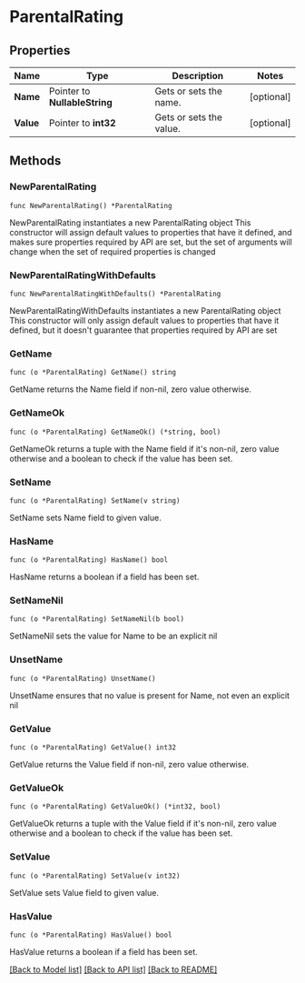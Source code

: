 # ParentalRating

## Properties

Name | Type | Description | Notes
------------ | ------------- | ------------- | -------------
**Name** | Pointer to **NullableString** | Gets or sets the name. | [optional] 
**Value** | Pointer to **int32** | Gets or sets the value. | [optional] 

## Methods

### NewParentalRating

`func NewParentalRating() *ParentalRating`

NewParentalRating instantiates a new ParentalRating object
This constructor will assign default values to properties that have it defined,
and makes sure properties required by API are set, but the set of arguments
will change when the set of required properties is changed

### NewParentalRatingWithDefaults

`func NewParentalRatingWithDefaults() *ParentalRating`

NewParentalRatingWithDefaults instantiates a new ParentalRating object
This constructor will only assign default values to properties that have it defined,
but it doesn't guarantee that properties required by API are set

### GetName

`func (o *ParentalRating) GetName() string`

GetName returns the Name field if non-nil, zero value otherwise.

### GetNameOk

`func (o *ParentalRating) GetNameOk() (*string, bool)`

GetNameOk returns a tuple with the Name field if it's non-nil, zero value otherwise
and a boolean to check if the value has been set.

### SetName

`func (o *ParentalRating) SetName(v string)`

SetName sets Name field to given value.

### HasName

`func (o *ParentalRating) HasName() bool`

HasName returns a boolean if a field has been set.

### SetNameNil

`func (o *ParentalRating) SetNameNil(b bool)`

 SetNameNil sets the value for Name to be an explicit nil

### UnsetName
`func (o *ParentalRating) UnsetName()`

UnsetName ensures that no value is present for Name, not even an explicit nil
### GetValue

`func (o *ParentalRating) GetValue() int32`

GetValue returns the Value field if non-nil, zero value otherwise.

### GetValueOk

`func (o *ParentalRating) GetValueOk() (*int32, bool)`

GetValueOk returns a tuple with the Value field if it's non-nil, zero value otherwise
and a boolean to check if the value has been set.

### SetValue

`func (o *ParentalRating) SetValue(v int32)`

SetValue sets Value field to given value.

### HasValue

`func (o *ParentalRating) HasValue() bool`

HasValue returns a boolean if a field has been set.


[[Back to Model list]](../README.md#documentation-for-models) [[Back to API list]](../README.md#documentation-for-api-endpoints) [[Back to README]](../README.md)


